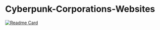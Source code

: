 # Cyberpunk-Corporations-Websites

[![Readme Card](https://github-readme-stats.vercel.app/api/pin/?username=the4rcanist&repo=Cyberpunk-Corporations-Websites&theme=cobalt2)](https://github.com/anuraghazra/github-readme-stats)

